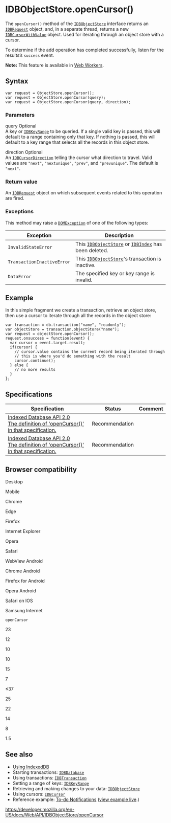 IDBObjectStore.openCursor()
===========================

The `openCursor()` method of the [`IDBObjectStore`](../idbobjectstore) interface returns an [`IDBRequest`](../idbrequest) object, and, in a separate thread, returns a new [`IDBCursorWithValue`](../idbcursorwithvalue) object. Used for iterating through an object store with a cursor.

To determine if the add operation has completed successfully, listen for the results’s `success` event.

**Note:** This feature is available in [Web Workers](../web_workers_api).

Syntax
------

    var request = ObjectStore.openCursor();
    var request = ObjectStore.openCursor(query);
    var request = ObjectStore.openCursor(query, direction);

### Parameters

query <span class="badge inline optional">Optional</span>   
A key or [`IDBKeyRange`](../idbkeyrange) to be queried. If a single valid key is passed, this will default to a range containing only that key. If nothing is passed, this will default to a key range that selects all the records in this object store.

direction <span class="badge inline optional">Optional</span>   
An [`IDBCursorDirection`](https://w3c.github.io/IndexedDB/#enumdef-idbcursordirection) telling the cursor what direction to travel. Valid values are `"next"`, `"nextunique"`, `"prev"`, and `"prevunique"`. The default is `"next"`.

### Return value

An [`IDBRequest`](../idbrequest) object on which subsequent events related to this operation are fired.

### Exceptions

This method may raise a [`DOMException`](../domexception) of one of the following types:

<table><thead><tr class="header"><th>Exception</th><th>Description</th></tr></thead><tbody><tr class="odd"><td><code>InvalidStateError</code></td><td>This <a href="../idbobjectstore"><code>IDBObjectStore</code></a> or <a href="../idbindex"><code>IDBIndex</code></a> has been deleted.</td></tr><tr class="even"><td><code>TransactionInactiveError</code></td><td>This <a href="../idbobjectstore"><code>IDBObjectStore</code></a>'s transaction is inactive.</td></tr><tr class="odd"><td><code>DataError</code></td><td>The specified key or key range is invalid.<br />
</td></tr></tbody></table>

Example
-------

In this simple fragment we create a transaction, retrieve an object store, then use a cursor to iterate through all the records in the object store:

    var transaction = db.transaction("name", "readonly");
    var objectStore = transaction.objectStore("name");
    var request = objectStore.openCursor();
    request.onsuccess = function(event) {
      var cursor = event.target.result;
      if(cursor) {
        // cursor.value contains the current record being iterated through
        // this is where you'd do something with the result
        cursor.continue();
      } else {
        // no more results
      }
    };

Specifications
--------------

<table><thead><tr class="header"><th>Specification</th><th>Status</th><th>Comment</th></tr></thead><tbody><tr class="odd"><td><a href="https://www.w3.org/TR/IndexedDB/#dom-idbindex-opencursor">Indexed Database API 2.0<br />
<span class="small">The definition of 'openCursor()' in that specification.</span></a></td><td><span class="spec-rec">Recommendation</span></td><td></td></tr><tr class="even"><td><a href="https://www.w3.org/TR/IndexedDB/#dom-idbobjectstore-opencursor">Indexed Database API 2.0<br />
<span class="small">The definition of 'openCursor()' in that specification.</span></a></td><td><span class="spec-rec">Recommendation</span></td><td></td></tr></tbody></table>

Browser compatibility
---------------------

Desktop

Mobile

Chrome

Edge

Firefox

Internet Explorer

Opera

Safari

WebView Android

Chrome Android

Firefox for Android

Opera Android

Safari on IOS

Samsung Internet

`openCursor`

23

12

10

10

15

7

≤37

25

22

14

8

1.5

See also
--------

-   [Using IndexedDB](../indexeddb_api/using_indexeddb)
-   Starting transactions: [`IDBDatabase`](../idbdatabase)
-   Using transactions: [`IDBTransaction`](../idbtransaction)
-   Setting a range of keys: [`IDBKeyRange`](../idbkeyrange)
-   Retrieving and making changes to your data: [`IDBObjectStore`](../idbobjectstore)
-   Using cursors: [`IDBCursor`](../idbcursor)
-   Reference example: [To-do Notifications](https://github.com/mdn/to-do-notifications/tree/gh-pages) ([view example live](https://mdn.github.io/to-do-notifications/).)

<a href="https://developer.mozilla.org/en-US/docs/Web/API/IDBObjectStore/openCursor" class="_attribution-link">https://developer.mozilla.org/en-US/docs/Web/API/IDBObjectStore/openCursor</a>
